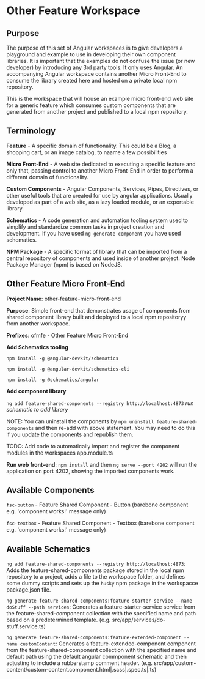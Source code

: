 # Other Feature Workspace

## Purpose

The purpose of this set of Angular workspaces is to give developers a playground and example to use in developing
their own component libraries.  It is important that the examples do not confuse the issue (or new developer) 
by introducing any 3rd party tools.  It only uses Angular.  An accompanying Angular workspace contains 
another Micro Front-End to consume the library created here and hosted on a private local npm repository.

This is the workspace that will house an example micro front-end web site for a generic feature which consumes
custom components that are generated from another project and published to a local npm repository.   


## Terminology

**Feature** - A specific domain of functionality.  This could be a Blog, a shopping cart, or an image 
catalog, to naame a few possibilities

**Micro Front-End** - A web site dedicated to executing a specific feature and only that, passing control
to another Micro Front-End in order to perform a different domain of functionality.

**Custom Components** - Angular Components, Services, Pipes, Directives, or other useful tools that are
created for use by angular applications.  Usually developed as part of a web site, as a lazy loaded 
module, or an exportable library.

**Schematics** - A code generation and automation tooling system used to simplify and standardize common
tasks in project creation and development.  If you have used `ng generate component` you have used schematics.

**NPM Package** - A specific format of library that can be imported from a central repository of components
and used inside of another project.  Node Package Manager (npm) is based on NodeJS.


## Other Feature Micro Front-End

**Project Name**: other-feature-micro-front-end

**Purpose**: Simple front-end that demonstrates usage of components from shared component library built and 
deployed to a local npm repositoryy from another workspace.

**Prefixes**: ofmfe - Other Feature Micro Front-End

**Add Schematics tooling**

`npm install -g @angular-devkit/schematics`

`npm install -g @angular-devkit/schematics-cli`

`npm install -g @schematics/angular`


**Add component library**

`ng add feature-shared-components --registry http://localhost:4873` *run schematic to add library* 

NOTE: You can uninstall the components by `npm uninstall feature-shared-components` and then re-add with above statement.
You may need to do this if you update the components and republish them.

TODO: Add code to automatically import and register the component modules in the workspaces app.module.ts

**Run web front-end**: `npm install` and then `ng serve --port 4202` will run the application on port 4202, showing the imported components work.


## Available Components 

`fsc-button` - Feature Shared Component - Button (barebone component e.g. 'component works!' message only)

`fsc-textbox` - Feature Shared Component - Textbox (barebone component e.g. 'component works!' message only)

## Available Schematics

`ng add feature-shared-components --registry http://localhost:4873`:
Adds the feature-shared-components package stored in the local npm repository to a project, adds a file to the workspace folder, and defines some dummy scripts and sets up the `husky` npm package in the workspacce package.json file.

`ng generate feature-shared-components:feature-starter-service --name doStuff --path services`:
Generates a feature-starter-service service from the feature-shared-component collection with the specified name and path based on a predetermined template. (e.g. src/app/services/do-stuff.service.ts)

`ng generate feature-shared-components:feature-extended-component --name customContent`:
Generates a feature-extended-component component from the feature-shared-component collection with the specified name and default path using the default angular commponent schematic and then adjusting to include a rubberstamp comment header. 
(e.g. src/app/custom-content/custom-content.component.html|.scss|.spec.ts|.ts)



